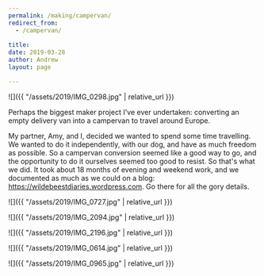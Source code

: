 ```yaml
---
permalink: /making/campervan/
redirect_from:
  - /campervan/
  
title: 
date: 2019-03-28
author: Andrew
layout: page

---
```



![]({{ "/assets/2019/IMG_0298.jpg" | relative_url }})

Perhaps the biggest maker project I've ever undertaken: converting an empty delivery van into a campervan to travel around Europe. 

<!--more-->


My partner, Amy, and I, decided we wanted to spend some time travelling. We wanted to do it independently, with our dog, and have as much freedom as possible. So a campervan conversion seemed like a good way to go, and the opportunity to do it ourselves seemed too good to resist. So that's what we did. It took about 18 months of evening and weekend work, and we documented as much as we could on a blog: <https://wildebeestdiaries.wordpress.com>. Go there for all the gory details.


![]({{ "/assets/2019/IMG_0727.jpg" | relative_url }})

![]({{ "/assets/2019/IMG_2094.jpg" | relative_url }})

![]({{ "/assets/2019/IMG_2196.jpg" | relative_url }})

![]({{ "/assets/2019/IMG_0614.jpg" | relative_url }})

![]({{ "/assets/2019/IMG_0965.jpg" | relative_url }})